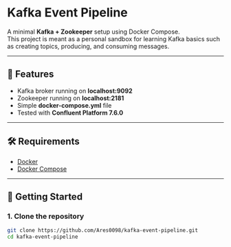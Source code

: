 # Kafka Event Pipeline

A minimal **Kafka + Zookeeper** setup using Docker Compose.  
This project is meant as a personal sandbox for learning Kafka basics such as creating topics, producing, and consuming messages.

---

## 📌 Features
- Kafka broker running on **localhost:9092**
- Zookeeper running on **localhost:2181**
- Simple **docker-compose.yml** file
- Tested with **Confluent Platform 7.6.0**

---

## 🛠 Requirements
- [Docker](https://docs.docker.com/get-docker/)
- [Docker Compose](https://docs.docker.com/compose/)

---

## 🚀 Getting Started

### 1. Clone the repository
```bash
git clone https://github.com/Ares0098/kafka-event-pipeline.git
cd kafka-event-pipeline